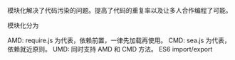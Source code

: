 模块化解决了代码污染的问题。提高了代码的重复率以及让多人合作编程了可能。

模块化分为

AMD: require.js 为代表，依赖前置，一律先加载再使用。
CMD: sea.js 为代表，依赖就近原则。
UMD: 同时支持 AMD 和 CMD 方法。
ES6 import/export